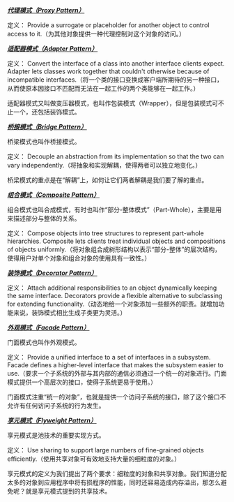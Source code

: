 
[***代理模式（Proxy Pattern）***](Proxy)

定义：
    Provide a surrogate or placeholder for another object to control access to it.（为其他对象提供一种代理控制对这个对象的访问。）

[***适配器模式（Adapter Pattern）***](Adapter)

定义：
    Convert the interface of a class into another interface clients expect. Adapter lets classes work together that couldn't otherwise because of incompatible interfaces.（将一个类的接口变换成客户端所期待的另一种接口，从而使原本因接口不匹配而无法在一起工作的两个类能够在一起工作。）

适配器模式又叫做变压器模式，也叫作包装模式（Wrapper），但是包装模式可不止一个，还包括装饰模式。

[***桥接模式（Bridge Pattern）***](Bridge)

桥梁模式也叫作桥接模式。

定义：
    Decouple an abstraction from its implementation so that the two can vary independently.（将抽象和实现解耦，使得两者可以独立地变化。）

桥梁模式的重点是在“解耦”上，如何让它们两者解耦是我们要了解的重点。

[***组合模式（Composite Pattern）***](Composite)

组合模式也叫合成模式，有时也叫作“部分-整体模式”（Part-Whole），主要是用来描述部分与整体的关系。

定义：
    Compose objects into tree structures to represent part-whole hierarchies. Composite lets clients treat individual objects and compositions of objects uniformly.（将对象组合成树形结构以表示“部分-整体”的层次结构，使得用户对单个对象和组合对象的使用具有一致性。）


[***装饰模式（Decorator Pattern）***](Decorator)

定义：
    Attach additional responsibilities to an object dynamically keeping the same interface. Decorators provide a flexible alternative to subclassing for extending functionality.（动态地给一个对象添加一些额外的职责。就增加功能来说，装饰模式相比生成子类更为灵活。）

[***外观模式（Facade Pattern）***](Facade)

门面模式也叫作外观模式。

定义：
    Provide a unified interface to a set of interfaces in a subsystem. Facade defines a higher-level interface that makes the subsystem easier to use.（要求一个子系统的外部与其内部的通信必须通过一个统一的对象进行。门面模式提供一个高层次的接口，使得子系统更易于使用。）

门面模式注重“统一的对象”，也就是提供一个访问子系统的接口，除了这个接口不允许有任何访问子系统的行为发生。

[***享元模式（Flyweight Pattern）***](Flyweight)

享元模式是池技术的重要实现方式。

定义：
    Use sharing to support large numbers of fine-grained objects efficiently.（使用共享对象可有效地支持大量的细粒度的对象。）

享元模式的定义为我们提出了两个要求：细粒度的对象和共享对象。我们知道分配太多的对象到应用程序中将有损程序的性能，同时还容易造成内存溢出，那怎么避免呢？就是享元模式提到的共享技术。
